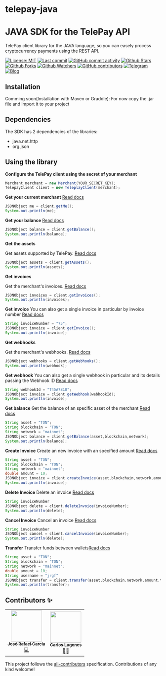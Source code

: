 # telepay-java
# JAVA SDK for the TelePay API


TelePay client library for the JAVA language, so you can easely process cryptocurrency payments using the REST API.

[![License: MIT](https://img.shields.io/badge/License-MIT-green.svg)](https://opensource.org/licenses/MIT)
[![Last commit](https://img.shields.io/github/last-commit/telepay-cash/telepay-java.svg?style=flat-square)](https://github.com/telepay-cash/telepay-java/commits)
[![GitHub commit activity](https://img.shields.io/github/commit-activity/m/telepay-cash/telepay-java?style=flat-square)](https://github.com/telepay-cash/telepay-java/commits)
[![Github Stars](https://img.shields.io/github/stars/telepay-cash/telepay-java?style=flat-square&logo=github&)](https://github.com/telepay-cash/telepay-java/stargazers)
[![Github Forks](https://img.shields.io/github/forks/telepay-cash/telepay-java?style=flat-square&logo=github)](https://github.com/telepay-cash/telepay-php/network/members)
[![Github Watchers](https://img.shields.io/github/watchers/telepay-cash/telepay-java?style=flat-square&logo=github)](https://github.com/telepay-cash/telepay-java)
[![GitHub contributors](https://img.shields.io/github/contributors/telepay-cash/telepay-java?label=code%20contributors&style=flat-square)](https://github.com/telepay-cash/telepay-php/graphs/contributors)
[![Telegram](https://img.shields.io/badge/Telegram-2CA5E0?style=flat-squeare&logo=telegram&logoColor=white)](https://t.me/TelePayCash)
[![Blog](https://img.shields.io/badge/RSS-FFA500?style=flat-square&logo=rss&logoColor=white)](https://blog.telepay.cash)

## Installation

Comming soon(Installation with Maven or Graddle):
For now copy the .jar file and import it to your project

## Dependencies
The SDK has 2 dependencies of the libraries:
- java.net.http
- org.json


## Using the library
**Configure the TelePay client using the secret of your merchant**
```java
Merchant merchant = new Merchant(YOUR_SECRET_KEY);
TelepayClient client = new TeleplayClient(merchant);
```
**Get your current merchant** [Read docs](https://telepay.readme.io/reference/getme)
```java
JSONObject me = client.getMe();
System.out.println(me);
```
**Get your balance** [Read docs](https://telepay.readme.io/reference/getbalance)
```java
JSONObject balance = client.getBalance();
System.out.println(balance);
```
**Get the assets**

Get assets supported by TelePay. [Read docs](https://telepay.readme.io/reference/getassets)
```java
JSONObject assets = client.getAssets();
System.out.println(assets);
```
**Get invoices**

Get the merchant's invoices. [Read docs](https://telepay.readme.io/reference/getinvoices)
```java
JSONObject invoices = client.getInvoices();
System.out.println(invoices);
```
**Get invoice**
You can also get a single invoice in particular by invoice number [Read docs](https://telepay.readme.io/reference/getWebhooks)
```java
String invoiceNumber = "75";
JSONObject invoice = client.getInvoice();
System.out.println(invoice);
```
**Get webhooks**

Get the merchant's webhooks. [Read docs](https://telepay.readme.io/reference/getinvoices)
```java
JSONObject webhooks = client.getWebhooks();
System.out.println(webhook);
```

**Get webhook**
You can also get a single webhook in particular and its details passing the Webhook ID [Read docs](https://telepay.readme.io/reference/getWebhook)
```java
String webhookId = "T45A7810";
JSONObject invoice = client.getWebhook(webhookId);
System.out.println(invoice);
```
**Get balance**
Get the balance of an specific asset of the merchant [Read docs](https://telepay.readme.io/reference/getBalance)
```java
String asset = "TON";
String blockchain = "TON";
String network = "mainnet";
JSONObject balance = client.getBalance(asset,blockchain,network);
System.out.println(balance);
```
**Create Invoice**
Create an new invoice with an specified amount [Read docs](https://telepay.readme.io/reference/createInvoice)
```java
String asset = "TON";
String blockchain = "TON";
String network = "mainnet";
double amount = 10;
JSONObject invoice = client.createInvoice(asset,blockchain,network,amount);
System.out.println(invoice);
```
**Delete Invoice**
Delete an invoice [Read docs](https://telepay.readme.io/reference/deleteInvoice)
```java
String invoiceNumber
JSONObject delete = client.deleteInvoice(invoiceNumber);
System.out.println(delete);
```
**Cancel Invoice**
Cancel an invoice [Read docs](https://telepay.readme.io/reference/cancelInvoice)
```java
String invoiceNumber
JSONObject cancel = client.cancelInvoice(invoiceNumber);
System.out.println(delete);
```
**Transfer**
Transfer funds between wallets[Read docs](https://telepay.readme.io/reference/transfer)
```java
String asset = "TON";
String blockchain = "TON";
String network = "mainnet";
double amount = 10;
String username = "jrgf"
JSONObject transfer = client.transfer(asset,blockchain,network,amount,transfer);
System.out.println(transfer);
```


## Contributors ✨
<!-- ALL-CONTRIBUTORS-LIST:START - Do not remove or modify this section -->
<!-- prettier-ignore-start -->
<!-- markdownlint-disable -->
<table>
  <tr>
    <td align="center"><a href="https://www.linkedin.com/in/josé-r-garcía-88a793221/"><img src="https://avatars.githubusercontent.com/jrgf" width="100px;" alt=""/><br /><sub><b>José Rafael García</b></sub></a><br /><a href="https://github.com/TelePay-cash/telepay-php/commits?author=jrgf" title="Code">💻</a></td>
    <td align="center"><a href="https://carloslugones.com"><img src="https://avatars.githubusercontent.com/u/18733370?v=4?s=100" width="100px;" alt=""/><br /><sub><b>Carlos Lugones</b></sub></a><br /><a href="https://github.com/telepay-cash/telepay-node/commits?author=CarlosLugones" title="Mentoring">🧑‍🏫</a></td>
  </tr>
</table>
<!-- markdownlint-restore -->
<!-- prettier-ignore-end -->

<!-- ALL-CONTRIBUTORS-LIST:END -->

This project follows the [all-contributors](https://github.com/all-contributors/all-contributors) specification. Contributions of any kind welcome!
